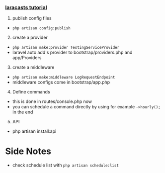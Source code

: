 ### [laracasts tutorial](https://laracasts.com/series/whats-new-in-laravel-11/)

1. publish config files
 - `php artisan config:publish` 
2. create a provider 
 - `php artisan make:provider TestingServiceProvider`
 - laravel auto add's provider to bootstrap/providers.php and app/Providers
3. create a middleware
 - `php artisan make:middleware LogRequestEndpoint`
 - middleware configs come in bootstrap/app.php

4. Define commands
 - this is done in routes/console.php now
 - you can schedule a command directly by using for example `->hourly();` in the end 

5. API
 - php artisan install:api

# Side Notes
 - check schedule list with `php artisan schedule:list`
